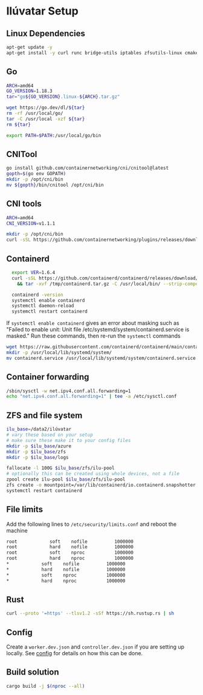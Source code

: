 # Ilúvatar Setup

## Linux Dependencies

```bash
apt-get update -y
apt-get install -y curl runc bridge-utils iptables zfsutils-linux cmake net-tools gcc g++ libssl-dev pkg-config linux-tools-common linux-tools-`uname -r` libprotobuf-dev protobuf-compiler

```

## Go

```bash
ARCH=amd64
GO_VERSION=1.18.3
tar="go${GO_VERSION}.linux-${ARCH}.tar.gz"

wget https://go.dev/dl/${tar}
rm -rf /usr/local/go/
tar -C /usr/local -xzf ${tar}
rm ${tar}

export PATH=$PATH:/usr/local/go/bin
```

## CNITool

```bash
go install github.com/containernetworking/cni/cnitool@latest
gopth=$(go env GOPATH)
mkdir -p /opt/cni/bin
mv ${gopth}/bin/cnitool /opt/cni/bin
```

## CNI tools

```bash
ARCH=amd64
CNI_VERSION=v1.1.1

mkdir -p /opt/cni/bin
curl -sSL https://github.com/containernetworking/plugins/releases/download/${CNI_VERSION}/cni-plugins-linux-${ARCH}-${CNI_VERSION}.tgz | tar -xz -C /opt/cni/bin
```

## Containerd

```bash
  export VER=1.6.4
  curl -sSL https://github.com/containerd/containerd/releases/download/v$VER/containerd-$VER-linux-amd64.tar.gz > /tmp/containerd.tar.gz \
    && tar -xvf /tmp/containerd.tar.gz -C /usr/local/bin/ --strip-components=1

  containerd -version
  systemctl enable containerd
  systemctl daemon-reload
  systemctl restart containerd
  ```

If `systemctl enable containerd` gives an error about masking such as "Failed to enable unit: Unit file /etc/systemd/system/containerd.service is masked."
Run these commands, then re-run the `systemctl` commands
```bash
wget https://raw.githubusercontent.com/containerd/containerd/main/containerd.service
mkdir -p /usr/local/lib/systemd/system/
mv containerd.service /usr/local/lib/systemd/system/containerd.service
```

## Container forwarding

```bash
/sbin/sysctl -w net.ipv4.conf.all.forwarding=1
echo "net.ipv4.conf.all.forwarding=1" | tee -a /etc/sysctl.conf
```

## ZFS and file system

```bash
ilu_base=/data2/ilúvatar
# vary these based on your setup
# make sure these make it to your config files
mkdir -p $ilu_base/azure
mkdir -p $ilu_base/zfs
mkdir -p $ilu_base/logs

fallocate -l 100G $ilu_base/zfs/ilu-pool
# optionally this can be created using whole devices, not a file
zpool create ilu-pool $ilu_base/zfs/ilu-pool
zfs create -o mountpoint=/var/lib/containerd/io.containerd.snapshotter.v1.zfs ilu-pool/containerd
systemctl restart containerd
```

## File limits

Add the following lines to `/etc/security/limits.conf` and reboot the machine
```sh
root            soft    nofile          1000000
root            hard    nofile          1000000
root            soft    nproc           1000000
root            hard    nproc           1000000
*            soft    nofile          1000000
*            hard    nofile          1000000
*            soft    nproc           1000000
*            hard    nproc           1000000
```

## Rust

```bash
curl --proto '=https' --tlsv1.2 -sSf https://sh.rustup.rs | sh
```

## Config

Create a `worker.dev.json` and `controller.dev.json` if you are setting up locally.
See [config](CONFIG.md) for details on how this can be done.

## Build solution

```bash
cargo build -j $(nproc --all)
```
